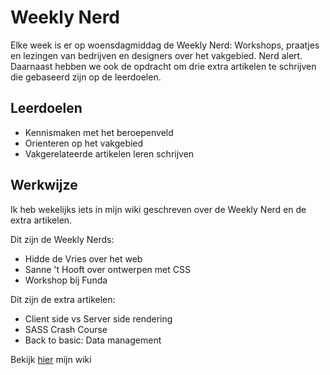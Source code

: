 # Weekly Nerd 
Elke week is er op woensdagmiddag de Weekly Nerd: 
Workshops, praatjes en lezingen van bedrijven en designers over het vakgebied. Nerd alert. Daarnaast hebben we ook de opdracht om drie extra artikelen te schrijven die gebaseerd zijn op de leerdoelen. 

## Leerdoelen
- Kennismaken met het beroepenveld
- Orienteren op het vakgebied
- Vakgerelateerde artikelen leren schrijven

## Werkwijze
Ik heb wekelijks iets in mijn wiki geschreven over de Weekly Nerd en de extra artikelen. 

Dit zijn de Weekly Nerds:
* Hidde de Vries over het web
* Sanne 't Hooft over ontwerpen met CSS
* Workshop bij Funda

Dit zijn de extra artikelen: 
* Client side vs Server side rendering
* SASS Crash Course
* Back to basic: Data management

Bekijk [hier](https://github.com/jenniferslagt/weekly-nerd-1920/issues) mijn wiki


